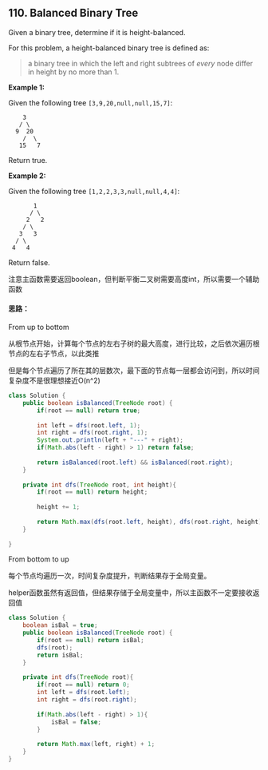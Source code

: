## 110. Balanced Binary Tree

Given a binary tree, determine if it is height-balanced.

For this problem, a height-balanced binary tree is defined as:

> a binary tree in which the left and right subtrees of *every* node differ in height by no more than 1.

 

**Example 1:**

Given the following tree `[3,9,20,null,null,15,7]`:

```
    3
   / \
  9  20
    /  \
   15   7
```

Return true.

**Example 2:**

Given the following tree `[1,2,2,3,3,null,null,4,4]`:

```
       1
      / \
     2   2
    / \
   3   3
  / \
 4   4
```

Return false.



注意主函数需要返回boolean，但判断平衡二叉树需要高度int，所以需要一个辅助函数



#### 思路：

From up to bottom

从根节点开始，计算每个节点的左右子树的最大高度，进行比较，之后依次遍历根节点的左右子节点，以此类推

但是每个节点遍历了所在其的层数次，最下面的节点每一层都会访问到，所以时间复杂度不是很理想接近O(n^2)

```java
class Solution {
    public boolean isBalanced(TreeNode root) {
        if(root == null) return true;
        
        int left = dfs(root.left, 1);
        int right = dfs(root.right, 1);
        System.out.println(left + "---" + right);
        if(Math.abs(left - right) > 1) return false;
        
        return isBalanced(root.left) && isBalanced(root.right);
    }
    
    private int dfs(TreeNode root, int height){
        if(root == null) return height;
        
        height += 1;
        
        return Math.max(dfs(root.left, height), dfs(root.right, height));
    }
    
}
```



From bottom to up

每个节点均遍历一次，时间复杂度提升，判断结果存于全局变量。

helper函数虽然有返回值，但结果存储于全局变量中，所以主函数不一定要接收返回值

```java
class Solution {
    boolean isBal = true;
    public boolean isBalanced(TreeNode root) {
        if(root == null) return isBal;
        dfs(root);
        return isBal;
    }
    
    private int dfs(TreeNode root){
        if(root == null) return 0;
        int left = dfs(root.left);
        int right = dfs(root.right);
        
        if(Math.abs(left - right) > 1){
            isBal = false;
        }
        
        return Math.max(left, right) + 1;
    }
}
```

